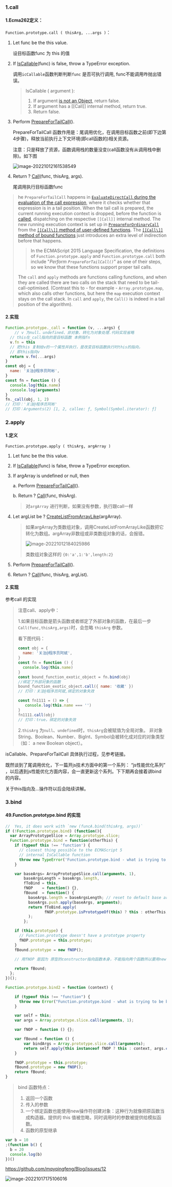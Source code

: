 ### 1.call

#### 1.Ecma262定义：

`Function.prototype.call ( thisArg, ...args )`：

1. Let func be the this value. 

   设目标函数func 为 this 的值

2. If [IsCallable](https://tc39.es/ecma262/multipage/abstract-operations.html#sec-iscallable)(func) is false, throw a TypeError exception.

   调用`icCallable`函数判断判断`func` 是否可执行调用, func不能调用咋抛出错误。

   >  IsCallable ( argument ):
   >
   > 1. If argument [is not an Object](https://tc39.es/ecma262/multipage/ecmascript-data-types-and-values.html#sec-object-type), return false.
   > 2. If argument has a [[Call]] internal method, return true.
   > 3. Return false.

3. Perform [PrepareForTailCall](https://tc39.es/ecma262/multipage/ecmascript-language-functions-and-classes.html#sec-preparefortailcall)().

   PrepareForTailCall 函数作用是：尾调用优化，在调用目标函数之前(即下边第4步骤)，释放当前执行上下文环境(即call函数的)相关资源。

   注意：只是释放了资源，函数调用栈的数量没变(call函数没有从调用栈中删除)。如下图

   ![image-20221012161538549](../../../image/image-20221012161538549.png)

   

4. Return ? [Call](https://tc39.es/ecma262/multipage/abstract-operations.html#sec-call)(func, thisArg, args).

   尾调用执行目标函数func



[1]: https://developer.mozilla.org/en-US/docs/Web/JavaScript/Reference/Global_Objects/Array/slice#calling_slice_on_non-array_objects	"slice 截non-array 对象"
[2]: https://tc39.es/ecma262/multipage/fundamental-objects.html#sec-function.prototype.call	"ecma262 call标准定义"
[3]: https://tc39.es/ecma262/multipage/abstract-operations.html#sec-iscallable	" isCallable"
[4]: https://stackoverflow.com/questions/50419625/do-bound-functions-support-proper-tail-calls-in-es6	"stackoverflow "

> he `PrepareForTailCall` happens in [`EvaluateDirectCall` during the evaluation of the call expression](https://www.ecma-international.org/ecma-262/6.0/index.html#sec-evaluatedirectcall), where it checks whether that expression is in a tail position. When the tail call is prepared, the current running execution context is dropped, before the function is [called](https://www.ecma-international.org/ecma-262/6.0/index.html#sec-call), dispatching on the respective `[[Call]]` internal method. The new running execution context is set up in [`PrepareForOrdinaryCall`](https://www.ecma-international.org/ecma-262/6.0/index.html#sec-prepareforordinarycall) from the [`[[Call\]]` method of user-defined functions](https://www.ecma-international.org/ecma-262/6.0/index.html#sec-ecmascript-function-objects-call-thisargument-argumentslist). The [`[[Call\]]` method of bound functions](https://www.ecma-international.org/ecma-262/6.0/index.html#sec-bound-function-exotic-objects-call-thisargument-argumentslist) just introduces an extra level of indirection before that happens.
>
> > In the ECMAScript 2015 Language Specification, the definitions of `Function.prototype.apply` and `Function.prototype.call` both include "*Perform `PrepareForTailCall()`*" as one of their steps, so we know that these functions support proper tail calls.
>
> The `call` and `apply` methods are functions calling functions, and when they are called there are two calls on the stack that need to be tail-call-optimised. (Contrast this to - for example - `Array.prototype.map`, which also calls other functions, but here the `map` execution context stays on the call stack. In `call` and `apply`, the `Call()` is indeed in a tail position of the algorithm).

[5]: https://262.ecma-international.org/6.0/#sec-evaluatedirectcall	"Sec-evaluatedirectcall"
[6]: https://tc39.es/ecma262/multipage/indexed-collections.html#sec-array.prototype.map	" ecma 262 map"
[7]: https://262.ecma-international.org/6.0/#sec-evaluatedirectcall	" Runtime Semantics: EvaluateDirectCall( func, thisValue, arguments, tailPosition )"
[8]: https://262.ecma-international.org/6.0/#sec-bound-function-exotic-objects-call-thisargument-argumentslist	" BoundFunctionCreate (targetFunction, boundThis, boundArgs)"

#### 2.实现

```javascript
Function.prototype._call = function (v, ...args) {
	// v 为null、undefined、非对象、转化为对象处理.代码实现省略
  // this在_call指向的是目标函数 本例指fn
  v.fn = this
  // 把this 复制给v的一个属性并执行，是改变目标函数执行时this的指向，
  // 即this指向v
  return v.fn(...args)
}
const obj = {
  name: '关注@程序员阿彬',
}
const fn = function () {
  console.log(this.name)
  console.log(arguments)
}
fn._call(obj, 1, 2)
// 打印：'关注@程序员阿彬'
// 打印：Arguments(2) [1, 2, callee: ƒ, Symbol(Symbol.iterator): ƒ]
```





### 2.apply

#### 1.定义

`Function.prototype.apply ( thisArg, argArray )`

1.  Let func be the this value.

2. If [IsCallable](https://tc39.es/ecma262/multipage/abstract-operations.html#sec-iscallable)(func) is false, throw a TypeError exception.

3. If argArray is undefined or null, then

   a. Perform [PrepareForTailCall](https://tc39.es/ecma262/multipage/ecmascript-language-functions-and-classes.html#sec-preparefortailcall)().

   b. Return ? [Call](https://tc39.es/ecma262/multipage/abstract-operations.html#sec-call)(func, thisArg).

   > 对`argArray` 进行判断，如果没有参数，执行跟call一样

4. Let argList be ? [CreateListFromArrayLike](https://tc39.es/ecma262/multipage/abstract-operations.html#sec-createlistfromarraylike)(argArray).

   >  如果argArray为类数组对象，调用CreateListFromArrayLike函数把它转化为数组。argArray非数组或非类数组对象的话，会报错。
   >
   > ![image-20221012184025986](../../../image/image-20221012184025986.png)
   >
   > 类数组对象这样的 `{0:'a',1:'b',length:2}`

5. Perform [PrepareForTailCall](https://tc39.es/ecma262/multipage/ecmascript-language-functions-and-classes.html#sec-preparefortailcall)().

6.  Return ? [Call](https://tc39.es/ecma262/multipage/abstract-operations.html#sec-call)(func, thisArg, argList).

#### 2.实现

参考call 的实现



> 注意call、apply中：
>
> 1.如果目标函数是箭头函数或者绑定了外部对象的函数，在最后一步`Call(func,thisArg,args)`时，会忽略 `thisArg` 参数。
>
> 看下图代码：
>
> ```javascript
> const obj = {
>   name: '关注@程序员阿斌',
> }
> const fn = function () {
>   console.log(this.name)
> }
> const bound_function_exotic_object = fn.bind(obj)
> //绑定了外部对象的函数
> bound_function_exotic_object.call({ name: '收藏' }) 
> // 打印：关注@程序员阿斌,绑定的对象失效
> 
> const fn1111 = () => {
>    console.log(this.name === '')
> }
> fn1111.call(obj)
> // 打印：true，绑定的对象失效
> ```
>
> 2.`thisArg` 为`null`、`undefined`时，`thisArg`会被赋值为全局对象。 非对象String、Boolean、Number、BigInt、Symbol会被转化成对应的对象类型（如： a new Boolean object）。



isCallable、PrepareForTailCall 具体执行过程，见参考链接。

既然谈到了尾调用优化，下一篇开js技术方面中的第一个系列： “js性能优化系列” ，以后遇到js性能优化方面内容，会一直更新这个系列。下下期再会接着讲bind 的内容。

关于this指向及...操作符以后会陆续讲解。



### 3.bind

#### 49.Function.prototype.bind 的实现



```javascript
//  Yes, it does work with `new (funcA.bind(thisArg, args))`
if (!Function.prototype.bind) (function(){
  var ArrayPrototypeSlice = Array.prototype.slice;
  Function.prototype.bind = function(otherThis) {
    if (typeof this !== 'function') {
      // closest thing possible to the ECMAScript 5
      // internal IsCallable function
      throw new TypeError('Function.prototype.bind - what is trying to be bound is not callable');
    }

    var baseArgs= ArrayPrototypeSlice.call(arguments, 1),
        baseArgsLength = baseArgs.length,
        fToBind = this,
        fNOP    = function() {},
        fBound  = function() {
          baseArgs.length = baseArgsLength; // reset to default base arguments
          baseArgs.push.apply(baseArgs, arguments);
          return fToBind.apply(
                 fNOP.prototype.isPrototypeOf(this) ? this : otherThis, baseArgs
          );
        };

    if (this.prototype) {
      // Function.prototype doesn't have a prototype property
      fNOP.prototype = this.prototype;   
    }
    fBound.prototype = new fNOP();
    
    // 用fNOP 是因为 原型的constructor指向函数本身，不能指向两个函数所以要用new fNOP()

    return fBound;
  };
})();
```

```javascript
Function.prototype.bind2 = function (context) {

    if (typeof this !== "function") {
      throw new Error("Function.prototype.bind - what is trying to be bound is not callable");
    }

    var self = this;
    var args = Array.prototype.slice.call(arguments, 1);

    var fNOP = function () {};

    var fBound = function () {
        var bindArgs = Array.prototype.slice.call(arguments);
        return self.apply(this instanceof fNOP ? this : context, args.concat(bindArgs));
    }

    fNOP.prototype = this.prototype;
    fBound.prototype = new fNOP();
    return fBound;
}
```

> bind 函数特点：
>
> 1. 返回一个函数
> 2. 传入的参数
> 3. 一个绑定函数也能使用new操作符创建对象：这种行为就像把原函数当成构造器。提供的 this 值被忽略，同时调用时的参数被提供给模拟函数。
> 4. 函数的原型继承
```javascript
var b = 10
;(function b() {
  b = 20
  console.log(b)
})()

```

https://github.com/mqyqingfeng/Blog/issues/12

![image-20221017175106016](../../../image/image-20221017175106016.png)





[1]: https://developer.mozilla.org/en-US/docs/Web/JavaScript/Reference/Global_Objects/Array/slice#using_slice_to_convert_array-like_objects_to_arrays	"slice 转array-like 对象 为数组"
[2]: https://github.com/zloirock/core-js/blob/master/packages/core-js/internals/function-bind.js	"Core-js中bind 的实现方法"
[3]: https://tc39.es/ecma262/multipage/fundamental-objects.html#sec-function.prototype.bind	"Function.prototype.bind"


